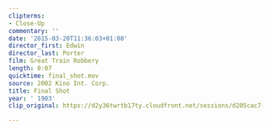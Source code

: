 ```yaml
---
clipterms:
- Close-Up
commentary: ''
date: '2015-03-20T11:36:03+01:00'
director_first: Edwin
director_last: Porter
film: Great Train Robbery
length: 0:07
quicktime: final_shot.mov
source: 2002 Kino Int. Corp.
title: Final Shot
year: ' 1903'
clip_original: https://d2y36twrtb17ty.cloudfront.net/sessions/d205cac7-6eaf-4245-8971-a9b3017376a8/15a44543-bf7a-4305-81fc-a9b30173795a-19b870ef-32aa-42aa-9515-a9b30173ee19.mp4

---
```

